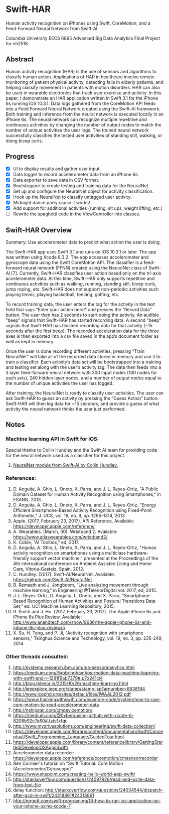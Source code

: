 # Swift-HAR

Human activity recognition on iPhones using Swift, CoreMotion, and a
Feed-Forward Neural Network from Swift-AI.

Columbia University EECS 6895 Advanced Big Data Analytics Final Project for nh2518

## Abstract
Human activity recognition (HAR) is the use of sensors and algorithms to classify human action. Applications of HAR in healthcare involve remote monitoring of patient physical activity, detecting falls in elderly patients, and helping classify movement in patients with motion disorders. HAR can also be used in wearable electronics that track user exercise and activity. In this paper, I demonstrate an HAR application written in Swift 3.1 for the iPhone 6s running iOS 10.3.1. Data logs gathered from the CoreMotion API feeds into a Feed Forward Neural Network created using the Swift-AI framework. Both training and inference from the neural network is executed locally in an iPhone 6s. The neural network can recognize multiple repetitive and continuous activities by changing the number of output nodes to match the number of unique activities the user logs. The trained neural network successfully classifies the tested user activities of standing still, walking, or doing bicep curls.

## Progress
- [x] UI to display results and gather user input.
- [x] Data logger to record accelerometer data from an iPhone 6s.
- [x] Data exporter to save data in CSV format.
- [x] Bootstrapper to create testing and training data for the NeuralNet.
- [x] Set up and configure the NeuralNet object for activity classification.
- [x] Hook up the NeuralNet to classify untagged user activity.
- [x] Midnight dance party cause it works!
- [x] Add support for additional activities (running, sit ups, weight lifting, etc.)
- [ ] Rewrite the spaghetti code in the ViewController into classes.

## Swift-HAR Overview
Summary: Use accelerometer data to predict what action the user is doing.

The Swift-HAR app uses Swift 3.1 and runs on iOS 10.3.1 or later. The app was written using Xcode 8.3.2. The app accesses accelerometer and gyroscope data using the Swift CoreMotion API. The classifier is a feed-forward neural network (FFNN) created using the NeuralNet class of Swift-AI [7]. Currently, Swift-HAR classifies user action based only on the tri-axis accelerometer data. At this time, Swift-HAR only supports repetitive and continuous activities such as walking, running, standing still, bicep curls, jump roping, etc. Swift-HAR does not support non-periodic activities such playing tennis, playing basketball, fencing, golfing, etc.

To record training data, the user enters the tag for the activity in the text field that says “Enter your action here!” and presses the “Record Data” button. The user then has 2 seconds to start doing the activity. An audible “beep” signals that Swift-HAR has started recording data. A second “beep” signals that Swift-HAR has finished recording data for that activity (~15 seconds after the first beep). The recorded acceleration data for the three axes is then exported into a csv file saved in the app’s document folder as well as kept in memory.

Once the user is done recording different activities, pressing “Train NeuralNet” will take all of the recorded data stored in memory and use it to train a classifier. Each activity’s data set will be bootstrapped into a training and testing set along with the user’s activity tag. The data then feeds into a 3 layer feed-forward neural network with 300 input nodes (100 nodes for each axis), 240 hidden layer nodes, and a number of output nodes equal to the number of unique activities the user has logged.

After training, the NeuralNet is ready to classify user activities. The user can ask Swift-HAR to guess an activity by pressing the “Guess Action” button. Swift-HAR will then log data for ~15 seconds, and provide a guess of what activity the neural network thinks the user just performed.

## Notes

### Machine learning API in Swift for iOS:
Special thanks to Collin Hundley and the Swift AI team for providing code for the neural network used as a classifier for this project.
1. [NeuralNet module from Swift-AI by Collin Hundley.](https://github.com/Swift-AI/NeuralNet)

### References:
1. D. Anguita, A. Ghio, L. Oneto, X. Parra, and J. L. Reyes-Ortiz, "A Public Domain Dataset for Human Activity Recognition using Smartphones," in ESANN, 2013.
2. D. Anguita, A. Ghio, L. Oneto, X. Parra, and J. L. Reyes-Ortiz, "Energy Efficient Smartphone-Based Activity Recognition using Fixed-Point Arithmetic," J. UCS, vol. 19, no. 9, pp. 1295-1314, 2013.
3. Apple. (2017, February 23, 2017). API Reference. Available: https://developer.apple.com/reference/
4. A. Wearables. (March, 30). Wristband 2. Available: https://www.atlaswearables.com/wristband2/
5. K. Coble, "AI Toolbox," ed, 2017.
6. D. Anguita, A. Ghio, L. Oneto, X. Parra, and J. L. Reyes-Ortiz, "Human activity recognition on smartphones using a multiclass hardware-friendly support vector machine," presented at the Proceedings of the 4th international conference on Ambient Assisted Living and Home Care, Vitoria-Gasteiz, Spain, 2012. 
7. C. Hundley. (2017). Swift-AI/NeuralNet. Available: https://github.com/Swift-AI/NeuralNet
8. B. Remseth and J. Jongboom, "Live analyzing movement through machine learning," in Engineering @TelenorDigital vol. 2017, ed, 2015.
9. J. L. Reyes-Ortiz, D. Anguita, L. Oneto, and X. Parra, "Smartphone-Based Recognition of Human Activities and Postural Transitions Data Set," ed. UCI Machine Learning Repository, 2015.
10. R. Smith and J. Ho. (2017, February 23, 2017). The Apple iPhone 6s and iPhone 6s Plus Review. Available: http://www.anandtech.com/show/9686/the-apple-iphone-6s-and-iphone-6s-plus-review/5
11. X. Su, H. Tong, and P. Ji, "Activity recognition with smartphone sensors," Tsinghua Science and Technology, vol. 19, no. 3, pp. 235-249, 2014.

### Other threads consulted:
1. http://systemg.research.ibm.com/ma-sensoranalytics.html
2. https://medium.com/@robringham/ios-motion-data-machine-learning-with-swift-and-r-1291f9ab7379#.p7x241ci4
3. http://blog.telenor.io/2015/10/26/machine-learning.html
4. http://ieeexplore.ieee.org/stamp/stamp.jsp?arnumber=6838194
5. http://www.icephd.org/sites/default/files/IWAAL2012.pdf
6. https://www.hackingwithswift.com/example-code/system/how-to-use-core-motion-to-read-accelerometer-data
7. http://nshipster.com/cmdevicemotion/
8. https://medium.com/@0xben/using-github-with-xcode-6-8208b92c7a60#.tztc1xfqr
9. http://www.mydrivesolutions.com/engineering/swift-data-collection/
10. https://developer.apple.com/library/content/documentation/Swift/Conceptual/Swift_Programming_Language/GuidedTour.html
11. https://developer.apple.com/library/content/referencelibrary/GettingStarted/DevelopiOSAppsSwift/
12. Accelerometer data recorder: https://developer.apple.com/reference/coremotion/cmsensorrecorder
13. Ben Cormier's tutorial on "Swift Tutorial: Core Motion (Accelerometer/Gyroscope)"
14. https://www.sitepoint.com/creating-hello-world-app-swift/
15. http://stackoverflow.com/questions/24097826/read-and-write-data-from-text-file
16. delay function: http://stackoverflow.com/questions/24034544/dispatch-after-gcd-in-swift/24318861#24318861
17. http://mrgott.com/swift-programing/18-how-to-run-ios-application-on-your-iphone-using-xcode-7
